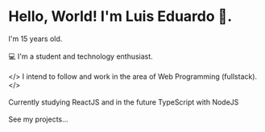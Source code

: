 <h1>Hello, World! I'm Luis Eduardo 👋.</h1>

<p>I'm 15 years old.<br> <br>
💻 I'm a student and technology enthusiast.<br> <br>
  &lt;/&gt; I intend to follow and work in the area of ​​Web Programming (fullstack). &lt;/&gt; <br> <br>
Currently studying ReactJS and in the future TypeScript with NodeJS <br> <br>
See my projects...
 </p>

